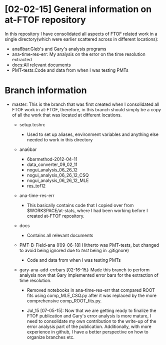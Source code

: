 [02-02-15] General information on at-FTOF repository
====================================================
In this repository I have consolidated all aspects of FTOF related work in a single directory(which were earlier scattered across in different locations):

+ ana6bar:Gleb's and Gary's analysis programs
+ ana-time-res-err: My analysis on the error on the time resolution extracted
+ docs:All relevant documents
+ PMT-tests:Code and data from when I was testing PMTs 

Branch information
==================

+ master: This is the branch that was first created when I consolidated all FTOF work in at-FTOF, therefore, in this branch should simply be a copy of all the work that was located at different locations.
	+ setup.tcshrc
		+ Used to set up aliases, environment variables and anything else needed to work in this directory
	+ ana6bar
		+ 6barmethod-2012-04-11
		+ data_converter_09_02_11
		+ nogui_analysis_06_26_12
		+ nogui_analysis_06_26_12_CSQ
		+ nogui_analysis_06_26_12_MLE
		+ res_tof12
	+ ana-time-res-err
		+ This basically contains code that I copied over from $WORKSPACE/at-stats, where I had been working before I created at-FTOF repository.
	+ docs
		+ Contains all relevant documents
	+ PMT-B-Field-ana ([09-06-18] Hitherto was PMT-tests, but changed to avoid being ignored due to *test* being in .gitignore)
		+ Code and data from when I was testing PMTs

	+ gary-ana-add-errbars [02-16-15]: Made this branch to perform analysis now that Gary implemented error bars for the extraction of time resolution.
		+ Removed notebooks in ana-time-res-err that compared ROOT fits using comp_MLE_CSQ.py after it was replaced by the more comprehensive comp_ROOT_fits.py.

		+ Jul_15 [07-05-15]: Now that we are getting ready to finalize the FTOF publication and Gary's error analysis is more mature, I need to consolidate my own contribution to the write-up of the error analysis part of the publication. Additionally, with more experience in github, I have a better perspective on how to organize branches etc.
